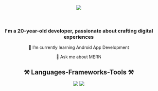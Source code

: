 <!--  <img align="" alt="Coding" width="100" src="https://media.tenor.com/rePDfDWO3XoAAAAd/hacking.gif">  
[![MasterHead](https://media.licdn.com/dms/image/D563DAQFIJGy_J4EvYA/image-scale_191_1128/0/1666883668428?e=1675425600&v=beta&t=q5S0E-n5z-gDvzZPdOvK7oorksu-JESWk3DdbbvU2ss)](https://codegrills.in)
-->

<h1 align="center">
    <img src="https://readme-typing-svg.herokuapp.com/?font=Poetsen+One&size=35&center=true&vCenter=true&width=500&height=70&duration=4000&lines=Hi+There!+👋;+I'm+Debashis+!;" />  
</h1>

<br>
<h3 align = "center">
I'm a 20-year-old developer, passionate about crafting digital experiences
</h3>

<div align="center">


 
 🌱 I’m currently learning Android App Development
 
 💬 Ask me about MERN
 


</div>

<!--
  📫 How to reach me: 
<div align="center">
 
## 📦 Toolbox


**Programming Languages:** `Python` `JavaScript`   
 
 

**Markup Languages:** `CSS` `HTML` 
 
 

**Version Control Systems:** `GitHub` `Git`   

 

**Databases:** `MongoDB` `MySQL`

 

**Backend Frameworks/Libraries:**  `Firebase` `Node.js` `Flask`     
 
 
**Frontend Frameworks/Libraries:** `React` `Tailwind CSS`


**API Development Tools:** `Postman` 
</div>

-->

<h2 align="center">⚒️ Languages-Frameworks-Tools ⚒️</h2>
<div align="center">
    <img src="https://skillicons.dev/icons?i=html,css,github,git,postman" />
    <img src="https://skillicons.dev/icons?i=nodejs,python,javascript,express,mongodb,mysql,androidstudio,kotlin" /><br>
</div>

<!-- ![Top Langs](https://github-readme-stats.vercel.app/api/top-langs/?username=DopeDev32&layout=compact) -->
        
<!--

 firebase tailwind bootstrap, react,
<div align="center">
<a href='https://ko-fi.com/V7V4RAK9C' target='_blank'><img height='64' style='border:0px;height:64px;' src='https://storage.ko-fi.com/cdn/kofi1.png?v=3' border='0' alt='Buy Me a Coffee at ko-fi.com' /></a>
</div>


-->


<div align="center">
 
<!-- ## ✨ Fun Facts 

- I am also interested in video editing.
- 
- I love using Mac after switching from Linux.
</div>
<!--
**DopeDev32/DopeDev32** is a ✨ _special_ ✨ repository because its `README.md` (this file) appears on your GitHub profile.

Here are some ideas to get you started:

- 🔭 I’m currently working on ...
- 🌱 I’m currently learning ...
- 👯 I’m looking to collaborate on ...
- 🤔 I’m looking for help with ...
- 💬 Ask me about ...
- 📫 How to reach me: ...
- 😄 Pronouns: ...
- ⚡ Fun fact: ...
-->
